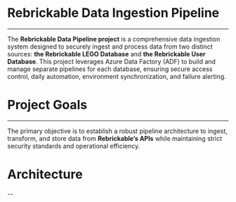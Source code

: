 # Rebrickable Data Ingestion Pipeline
---
The **Rebrickable Data Pipeline project** is a comprehensive data ingestion system designed to securely ingest and process data from two distinct sources: **the Rebrickable LEGO Database** and **the Rebrickable User Database**.
This project leverages Azure Data Factory (ADF) to build and manage separate pipelines for each database, ensuring secure access control, daily automation, environment synchronization, and failure alerting.
# Project Goals
---
The primary objective is to establish a robust pipeline architecture to ingest, transform, and store data from **Rebrickable’s APIs** while maintaining strict security standards and operational efficiency.
# Architecture
--
